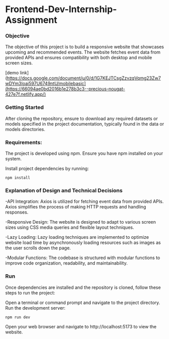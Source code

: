 # Frontend-Dev-Internship-Assignment
 

### Objective

The objective of this project is to build a responsive website that showcases upcoming and recommended events. The website fetches event data from provided APIs and ensures compatibility with both desktop and mobile screen sizes.

[demo link](https://docs.google.com/document/u/0/d/1G7KEJTCsgZzvzqVqmg23Zw7wDYm3Ioai597U6749ntU/mobilebasic](https://66094ae0bd2016b1e278b3c3--precious-nougat-427e7f.netlify.app/)

### Getting Started

 

After cloning the repository, ensure to download any required datasets or models specified in the project documentation, typically found in the data or models directories.

### Requirements:

The project is developed using npm. Ensure you have npm installed on your system.

Install project dependencies by running:

<p><code>npm install</code></p>

### Explanation of Design and Technical Decisions
-API Integration: Axios is utilized for fetching event data from provided APIs. Axios simplifies the process of making HTTP requests and handling responses.

-Responsive Design: The website is designed to adapt to various screen sizes using CSS media queries and flexible layout techniques.

-Lazy Loading: Lazy loading techniques are implemented to optimize website load time by asynchronously loading resources such as images as the user scrolls down the page.

-Modular Functions: The codebase is structured with modular functions to improve code organization, readability, and maintainability.

### Run
Once dependencies are installed and the repository is cloned, follow these steps to run the project:

Open a terminal or command prompt and navigate to the project directory.
Run the development server:

<p><code>npm run dev</code></p>

Open your web browser and navigate to http://localhost:5173 to view the website.
